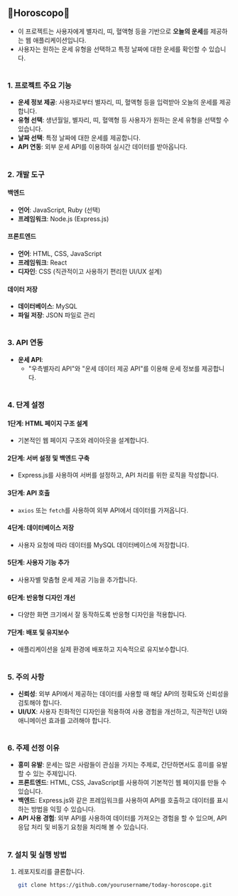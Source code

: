 ## 🌟Horoscopo🌟

- 이 프로젝트는 사용자에게 별자리, 띠, 혈액형 등을 기반으로 **오늘의 운세**를 제공하는 웹 애플리케이션입니다. 
- 사용자는 원하는 운세 유형을 선택하고 특정 날짜에 대한 운세를 확인할 수 있습니다.

#
### 1. 프로젝트 주요 기능

- **운세 정보 제공**: 사용자로부터 별자리, 띠, 혈액형 등을 입력받아 오늘의 운세를 제공합니다.
- **유형 선택**: 생년월일, 별자리, 띠, 혈액형 등 사용자가 원하는 운세 유형을 선택할 수 있습니다.
- **날짜 선택**: 특정 날짜에 대한 운세를 제공합니다.
- **API 연동**: 외부 운세 API를 이용하여 실시간 데이터를 받아옵니다.

#
### 2. 개발 도구

#### 백엔드
- **언어**: JavaScript, Ruby (선택)
- **프레임워크**: Node.js (Express.js)

#### 프론트엔드
- **언어**: HTML, CSS, JavaScript
- **프레임워크**: React
- **디자인**: CSS (직관적이고 사용하기 편리한 UI/UX 설계)

#### 데이터 저장
- **데이터베이스**: MySQL
- **파일 저장**: JSON 파일로 관리

#
### 3. API 연동

- **운세 API**: 
  - "우측별자리 API"와 "운세 데이터 제공 API"를 이용해 운세 정보를 제공합니다.

# 
### 4. 단계 설정

#### 1단계: HTML 페이지 구조 설계
- 기본적인 웹 페이지 구조와 레이아웃을 설계합니다.

#### 2단계: 서버 설정 및 백엔드 구축
- Express.js를 사용하여 서버를 설정하고, API 처리를 위한 로직을 작성합니다.

#### 3단계: API 호출
- `axios` 또는 `fetch`를 사용하여 외부 API에서 데이터를 가져옵니다.

#### 4단계: 데이터베이스 저장
- 사용자 요청에 따라 데이터를 MySQL 데이터베이스에 저장합니다.

#### 5단계: 사용자 기능 추가
- 사용자별 맞춤형 운세 제공 기능을 추가합니다.

#### 6단계: 반응형 디자인 개선
- 다양한 화면 크기에서 잘 동작하도록 반응형 디자인을 적용합니다.

#### 7단계: 배포 및 유지보수
- 애플리케이션을 실제 환경에 배포하고 지속적으로 유지보수합니다.

#
### 5. 주의 사항

- **신뢰성**: 외부 API에서 제공하는 데이터를 사용할 때 해당 API의 정확도와 신뢰성을 검토해야 합니다.
- **UI/UX**: 사용자 친화적인 디자인을 적용하여 사용 경험을 개선하고, 직관적인 UI와 애니메이션 효과를 고려해야 합니다.

#
### 6. 주제 선정 이유

- **흥미 유발**: 운세는 많은 사람들이 관심을 가지는 주제로, 간단하면서도 흥미를 유발할 수 있는 주제입니다.
- **프론트엔드**: HTML, CSS, JavaScript를 사용하여 기본적인 웹 페이지를 만들 수 있습니다.
- **백엔드**: Express.js와 같은 프레임워크를 사용하여 API를 호출하고 데이터를 표시하는 방법을 익힐 수 있습니다.
- **API 사용 경험**: 외부 API를 사용하여 데이터를 가져오는 경험을 할 수 있으며, API 응답 처리 및 비동기 요청을 처리해 볼 수 있습니다.

#
### 7. 설치 및 실행 방법

1. 레포지토리를 클론합니다.
   ```bash
   git clone https://github.com/yourusername/today-horoscope.git
